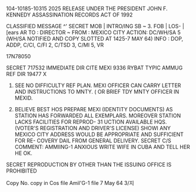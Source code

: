 104-10185-10315 2025 RELEASE UNDER THE PRESIDENT JOHN F. KENNEDY ASSASSINATION RECORDS ACT OF 1992

CLASSIFIED MESSAGE
^' SECRET
MOB | INTRO/ING SB
~ 3. FOB | LOS- | [ears AR
TO : DIRECTOR ~
FROM : MEXICO CITY
ACTION: DC/WH/SA 5 (WH/SA NOTIFIED AND COPY SLOTTED AT 1425-7 MAY 64)
INFO : DOP, ADDP, C/CI, C/FI 2, C/TSD 3, C/MI 5, VR

17N78050

SECRET 717532
IMMEDIATE DIR CITE MEXI 9336
RYBAT TYPIC AMMUG
REF DIR 19477 X
1. SEE NO DIFFICULTY REF PLAN. MEXI OFFICER CAN CARRY LETTER AND
INSTRUCTIONS TO MNTY. ( OR BRIEF TDY MNTY OFFICER IN MEXID.

2. BELIEVE BEST HOS PREPARE MEXI (IDENTITY DOCUMENTS) AS STATION HAS
FORWARDED ALL EXEMPLARS. MOREOVER STATION LACKS FACILITIES FOR REPROD-
31
UCTION AVAILABLE HQS. (VOTER'S REGISTRATION AND DRIVER'S LICENSE) SHOWI
ANY MEXICO CITY ADDRESS WOULD BE APPROPRIATE AND SUFFICIENT FOR RE-
COVERY DAIL FROM GENERAL DELIVERY.
SECRET
C/S COMMENT: AMMIING-1 ANXIOUS WRITE WIFE IN CUBA AND TELL HER HE OK.

SECRET
REPRODUCTION BY OTHER THAN THE ISSUING OFFICE IS PROHIBITED

Copy No.
copy in Cos file
Amil'G-1 file
7 May 64
3/지